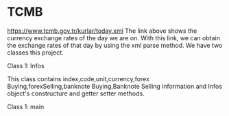 # TCMB
https://www.tcmb.gov.tr/kurlar/today.xml
The link above shows the currency exchange rates of the day we are on. With this link, we can obtain the exchange rates of that day by using the xml parse method.
We have two classes this project.


Class 1: Infos


This class contains index,code,unit,currency,forex Buying,forexSelling,banknote Buying,Banknote Selling information and Infos object's constructure and getter setter methods.


Class 1: main




